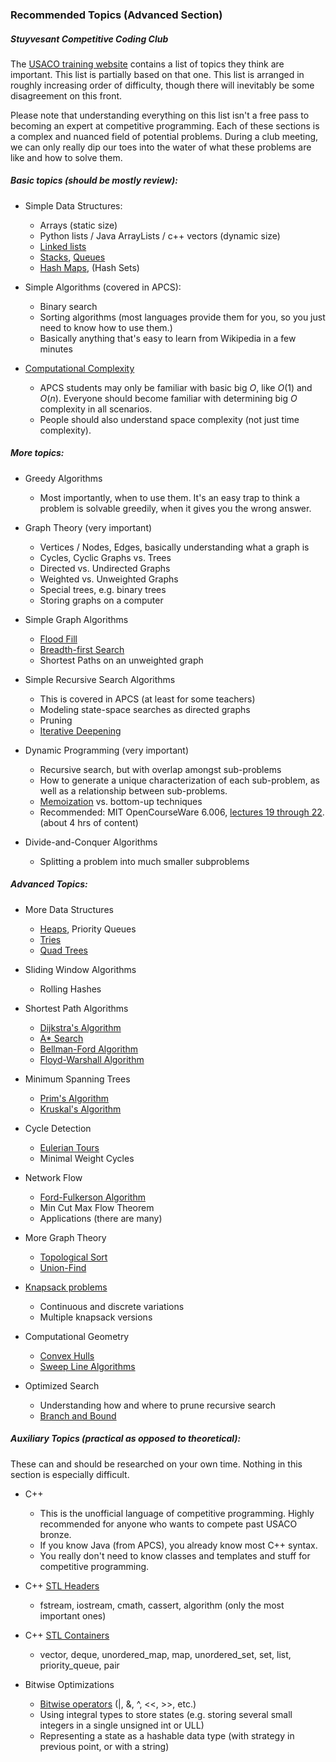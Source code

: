 ### Recommended Topics (Advanced Section)
##### Stuyvesant Competitive Coding Club

The [USACO training website](https://train.usaco.org/usacogate) contains a list of topics they think are important. This list is partially based on that one. This list is arranged in roughly increasing order of difficulty, though there will inevitably be some disagreement on this front.

Please note that understanding everything on this list isn't a free pass to becoming an expert at competitive programming. Each of these sections is a complex and nuanced field of potential problems. During a club meeting, we can only really dip our toes into the water of what these problems are like and how to solve them.

##### Basic topics (should be mostly review):

- Simple Data Structures:
	- Arrays (static size)
	- Python lists / Java ArrayLists / c++ vectors (dynamic size)
	- [Linked lists](https://www.cs.cmu.edu/~adamchik/15-121/lectures/Linked%20Lists/linked%20lists.html)
	- [Stacks](https://en.wikipedia.org/wiki/Stack_(abstract_data_type)), [Queues](https://en.wikipedia.org/wiki/Queue_(abstract_data_type))
	- [Hash Maps](https://en.wikipedia.org/wiki/Hash_table), (Hash Sets)

- Simple Algorithms (covered in APCS):
	- Binary search
	- Sorting algorithms (most languages provide them for you, so you just need to know how to use them.)
	- Basically anything that's easy to learn from Wikipedia in a few minutes

- [Computational Complexity](https://www.cs.cmu.edu/~adamchik/15-121/lectures/Algorithmic%20Complexity/complexity.html)
	- APCS students may only be familiar with basic big $O$, like $O(1)$ and $O(n)$. Everyone should become familiar with determining big $O$ complexity in all scenarios.
	- People should also understand space complexity (not just time complexity).

##### More topics:

- Greedy Algorithms
	- Most importantly, when to use them. It's an easy trap to think a problem is solvable greedily, when it gives you the wrong answer.

- Graph Theory (very important)
	- Vertices / Nodes, Edges, basically understanding what a graph is
	- Cycles, Cyclic Graphs vs. Trees
	- Directed vs. Undirected Graphs
	- Weighted vs. Unweighted Graphs
	- Special trees, e.g. binary trees
	- Storing graphs on a computer

- Simple Graph Algorithms
	- [Flood Fill](https://en.wikipedia.org/wiki/Flood_fill)
	- [Breadth-first Search](https://en.wikipedia.org/wiki/Breadth-first_search)
	- Shortest Paths on an unweighted graph

- Simple Recursive Search Algorithms
	- This is covered in APCS (at least for some teachers)
	- Modeling state-space searches as directed graphs
	- Pruning
	- [Iterative Deepening](https://en.wikipedia.org/wiki/Iterative_deepening_depth-first_search)

- Dynamic Programming (very important)
	- Recursive search, but with overlap amongst sub-problems
	- How to generate a unique characterization of each sub-problem, as well as a relationship between sub-problems.
	- [Memoization](https://en.wikipedia.org/wiki/Memoization) vs. bottom-up techniques
	- Recommended: MIT OpenCourseWare 6.006, [lectures 19 through 22](https://www.youtube.com/watch?v=OQ5jsbhAv_M&list=PLUl4u3cNGP61Oq3tWYp6V_F-5jb5L2iHb&index=19). (about 4 hrs of content)

- Divide-and-Conquer Algorithms
	- Splitting a problem into much smaller subproblems

##### Advanced Topics:

- More Data Structures
	- [Heaps](https://en.wikipedia.org/wiki/Heap_(data_structure)), Priority Queues
	- [Tries](https://en.wikipedia.org/wiki/Trie)
	- [Quad Trees](https://en.wikipedia.org/wiki/Quadtree)

- Sliding Window Algorithms
	- Rolling Hashes

- Shortest Path Algorithms
	- [Dijkstra's Algorithm](https://en.wikipedia.org/wiki/Dijkstra%27s_algorithm)
	- [A* Search](https://en.wikipedia.org/wiki/A*_search_algorithm)
	- [Bellman-Ford Algorithm](https://en.wikipedia.org/wiki/Bellman%E2%80%93Ford_algorithm)
	- [Floyd-Warshall Algorithm](https://en.wikipedia.org/wiki/Floyd%E2%80%93Warshall_algorithm)

- Minimum Spanning Trees
	- [Prim's Algorithm](https://en.wikipedia.org/wiki/Prim%27s_algorithm)
	- [Kruskal's Algorithm](https://en.wikipedia.org/wiki/Kruskal%27s_algorithm)

- Cycle Detection
	- [Eulerian Tours](https://www.algorithmist.com/index.php/Euler_tour)
	- Minimal Weight Cycles

- Network Flow
	- [Ford-Fulkerson Algorithm](https://en.wikipedia.org/wiki/Ford%E2%80%93Fulkerson_algorithm)
	- Min Cut Max Flow Theorem
	- Applications (there are many)

- More Graph Theory
	- [Topological Sort](https://en.wikipedia.org/wiki/Topological_sorting)
	- [Union-Find](https://en.wikipedia.org/wiki/Disjoint-set_data_structure)

- [Knapsack problems](https://en.wikipedia.org/wiki/Knapsack_problem)
	- Continuous and discrete variations
	- Multiple knapsack versions

- Computational Geometry
	- [Convex Hulls](https://en.wikipedia.org/wiki/Convex_hull)
	- [Sweep Line Algorithms](https://en.wikipedia.org/wiki/Sweep_line_algorithm)

- Optimized Search
	- Understanding how and where to prune recursive search
	- [Branch and Bound](https://en.wikipedia.org/wiki/Branch_and_bound)

##### Auxiliary Topics (practical as opposed to theoretical):

These can and should be researched on your own time. Nothing in this section is especially difficult.

- C++
	- This is the unofficial language of competitive programming. Highly recommended for anyone who wants to compete past USACO bronze.
	- If you know Java (from APCS), you already know most C++ syntax.
	- You really don't need to know classes and templates and stuff for competitive programming.

- C++ [STL Headers](https://en.cppreference.com/w/cpp/header)
	- fstream, iostream, cmath, cassert, algorithm (only the most important ones)

- C++ [STL Containers](http://www.cplusplus.com/reference/stl/)
	- vector, deque, unordered_map, map, unordered_set, set, list, priority_queue, pair

- Bitwise Optimizations
	- [Bitwise operators](https://en.cppreference.com/w/cpp/language/operator_arithmetic) (|, &, ^, <<, >>, etc.)
	- Using integral types to store states (e.g. storing several small integers in a single unsigned int or ULL)
	- Representing a state as a hashable data type (with strategy in previous point, or with a string)